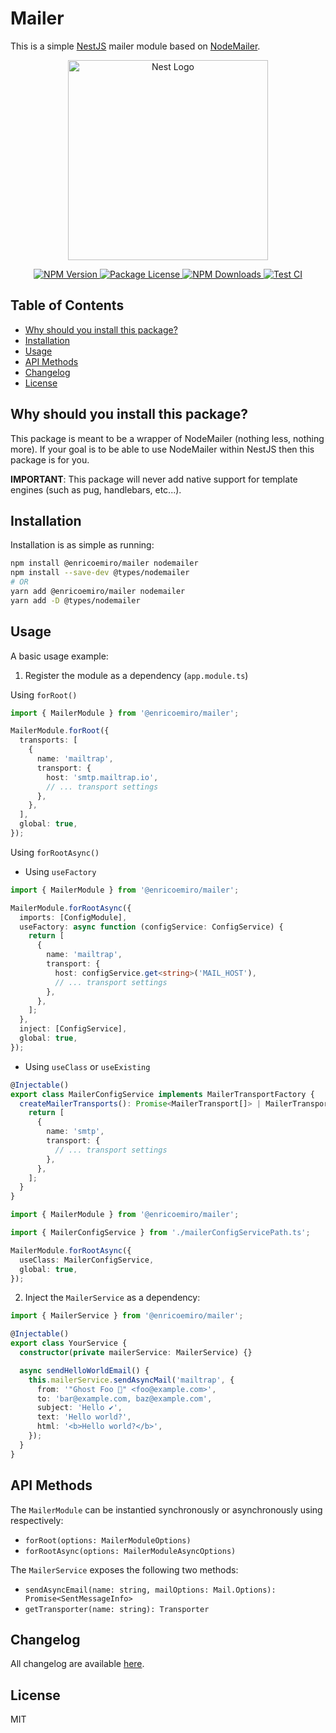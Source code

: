 # Mailer

This is a simple [NestJS](https://nestjs.com/) mailer module based on [NodeMailer](npmjs.com/package/nodemailer).

<p align="center">
  <a href="http://nestjs.com/">
    <img src="https://nestjs.com/img/logo_text.svg" width="320" alt="Nest Logo">
  </a>
</p>

<p align="center">
  <a href="https://www.npmjs.com/package/@enricoemiro/mailer">
    <img src="https://img.shields.io/npm/v/@enricoemiro/mailer.svg" alt="NPM Version" />
  </a>

  <a href="https://www.npmjs.com/package/@enricoemiro/mailer">
    <img src="https://img.shields.io/npm/l/@enricoemiro/mailer.svg" alt="Package License" />
  </a>

  <a href="https://www.npmjs.com/package/@enricoemiro/mailer">
    <img src="https://img.shields.io/npm/dm/@enricoemiro/mailer" alt="NPM Downloads" />
  </a>

  <a href="https://www.npmjs.com/package/@enricoemiro/mailer">
    <img src="https://github.com/enricoemiro/mailer/actions/workflows/test.yml/badge.svg" alt="Test CI" />
  </a>
</p>

## Table of Contents

- [Why should you install this package?](#why-should-you-install-this-package)
- [Installation](#installation)
- [Usage](#usage)
- [API Methods](#api-methods)
- [Changelog](#changelog)
- [License](#license)

## Why should you install this package?

This package is meant to be a wrapper of NodeMailer (nothing less, nothing more). If your goal is to be able to use NodeMailer within NestJS then this package is for you.

**IMPORTANT**: This package will never add native support for template engines (such as pug, handlebars, etc...).

## Installation

Installation is as simple as running:

```sh
npm install @enricoemiro/mailer nodemailer
npm install --save-dev @types/nodemailer
# OR
yarn add @enricoemiro/mailer nodemailer
yarn add -D @types/nodemailer
```

## Usage

A basic usage example:

1. Register the module as a dependency (`app.module.ts`)

Using `forRoot()`

```ts
import { MailerModule } from '@enricoemiro/mailer';

MailerModule.forRoot({
  transports: [
    {
      name: 'mailtrap',
      transport: {
        host: 'smtp.mailtrap.io',
        // ... transport settings
      },
    },
  ],
  global: true,
});
```

Using `forRootAsync()`

- Using `useFactory`

```ts
import { MailerModule } from '@enricoemiro/mailer';

MailerModule.forRootAsync({
  imports: [ConfigModule],
  useFactory: async function (configService: ConfigService) {
    return [
      {
        name: 'mailtrap',
        transport: {
          host: configService.get<string>('MAIL_HOST'),
          // ... transport settings
        },
      },
    ];
  },
  inject: [ConfigService],
  global: true,
});
```

- Using `useClass` or `useExisting`

```ts
@Injectable()
export class MailerConfigService implements MailerTransportFactory {
  createMailerTransports(): Promise<MailerTransport[]> | MailerTransport[] {
    return [
      {
        name: 'smtp',
        transport: {
          // ... transport settings
        },
      },
    ];
  }
}
```

```ts
import { MailerModule } from '@enricoemiro/mailer';

import { MailerConfigService } from './mailerConfigServicePath.ts';

MailerModule.forRootAsync({
  useClass: MailerConfigService,
  global: true,
});
```

2. Inject the `MailerService` as a dependency:

```ts
import { MailerService } from '@enricoemiro/mailer';

@Injectable()
export class YourService {
  constructor(private mailerService: MailerService) {}

  async sendHelloWorldEmail() {
    this.mailerService.sendAsyncMail('mailtrap', {
      from: '"Ghost Foo 👻" <foo@example.com>',
      to: 'bar@example.com, baz@example.com',
      subject: 'Hello ✔',
      text: 'Hello world?',
      html: '<b>Hello world?</b>',
    });
  }
}
```

## API Methods

The `MailerModule` can be instantied synchronously or asynchronously using respectively:

- `forRoot(options: MailerModuleOptions)`
- `forRootAsync(options: MailerModuleAsyncOptions)`

The `MailerService` exposes the following two methods:

- `sendAsyncEmail(name: string, mailOptions: Mail.Options): Promise<SentMessageInfo>`
- `getTransporter(name: string): Transporter`

## Changelog

All changelog are available [here](https://github.com/enricoemiro/mailer/releases).

## License

MIT
